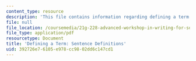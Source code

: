 ```yaml
---
content_type: resource
description: 'This file contains information regarding defining a term: Sentence definitions.'
file: null
file_location: /coursemedia/21g-228-advanced-workshop-in-writing-for-social-sciences-and-architecture-els-spring-2007/392726e76105e978cc9802dd6c147cd1_MIT21G.228S07_sent_def.pdf
file_type: application/pdf
resourcetype: Document
title: 'Defining a Term: Sentence Definitions'
uid: 392726e7-6105-e978-cc98-02dd6c147cd1
---
```

